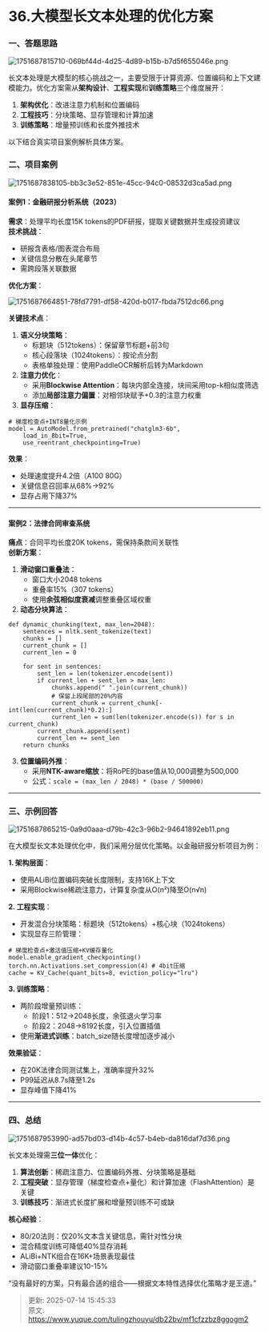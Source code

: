 # 36.大模型长文本处理的优化方案

### 一、答题思路
![1751687815710-069bf44d-4d25-4d89-b15b-b7d5f655046e.png](./img/lpWNRb-XyG5WynHR/1751687815710-069bf44d-4d25-4d89-b15b-b7d5f655046e-991018.png)

长文本处理是大模型的核心挑战之一，主要受限于计算资源、位置编码和上下文建模能力。优化方案需从**架构设计**、**工程实现**和**训练策略**三个维度展开：

1. **架构优化**：改进注意力机制和位置编码
2. **工程技巧**：分块策略、显存管理和计算加速
3. **训练策略**：增量预训练和长度外推技术

以下结合真实项目案例解析具体方案。



### 二、项目案例
![1751687838105-bb3c3e52-851e-45cc-94c0-08532d3ca5ad.png](./img/lpWNRb-XyG5WynHR/1751687838105-bb3c3e52-851e-45cc-94c0-08532d3ca5ad-763868.png)

#### 案例1：金融研报分析系统（2023）
**需求**：处理平均长度15K tokens的PDF研报，提取关键数据并生成投资建议  
**技术挑战**：

+ 研报含表格/图表混合布局
+ 关键信息分散在头尾章节
+ 需跨段落关联数据

**优化方案**：

![1751687664851-78fd7791-df58-420d-b017-fbda7512dc66.png](./img/lpWNRb-XyG5WynHR/1751687664851-78fd7791-df58-420d-b017-fbda7512dc66-999073.png)

**关键技术点**：

1. **语义分块策略**：
    - 标题块（512tokens）：保留章节标题+前3句
    - 核心段落块（1024tokens）：按论点分割
    - 表格单独处理：使用PaddleOCR解析后转为Markdown
2. **注意力优化**：
    - 采用**Blockwise Attention**：每块内部全连接，块间采用top-k相似度筛选
    - 添加**局部注意力偏置**：对相邻块赋予+0.3的注意力权重
3. **显存压缩**：

```plain
# 梯度检查点+INT8量化示例
model = AutoModel.from_pretrained("chatglm3-6b", 
    load_in_8bit=True,
    use_reentrant_checkpointing=True)
```

**效果**：

+ 处理速度提升4.2倍（A100 80G）
+ 关键信息召回率从68%→92%
+ 显存占用下降37%

---

#### 案例2：法律合同审查系统
**痛点**：合同平均长度20K tokens，需保持条款间关联性  
**创新方案**：

1. **滑动窗口重叠法**：
    - 窗口大小2048 tokens
    - 重叠率15%（307 tokens）
    - 使用**余弦相似度衰减**调整重叠区域权重
2. **动态分块算法**：

```plain
def dynamic_chunking(text, max_len=2048):
    sentences = nltk.sent_tokenize(text)
    chunks = []
    current_chunk = []
    current_len = 0
    
    for sent in sentences:
        sent_len = len(tokenizer.encode(sent))
        if current_len + sent_len > max_len:
            chunks.append(" ".join(current_chunk))
            # 保留上段尾部的20%内容
            current_chunk = current_chunk[-int(len(current_chunk)*0.2):] 
            current_len = sum(len(tokenizer.encode(s)) for s in current_chunk)
        current_chunk.append(sent)
        current_len += sent_len
    return chunks
```

3. **位置编码外推**：
    - 采用**NTK-aware缩放**：将RoPE的base值从10,000调整为500,000
    - 公式：`scale = (max_len / 2048) * (base / 500000)`

---

### 三、示例回答
![1751687865215-0a9d0aaa-d79b-42c3-96b2-94641892eb11.png](./img/lpWNRb-XyG5WynHR/1751687865215-0a9d0aaa-d79b-42c3-96b2-94641892eb11-762803.png)

在大模型长文本处理优化中，我们采用分层优化策略。以金融研报分析项目为例：

**1. 架构层面**：

+ 使用ALiBi位置编码突破长度限制，支持16K上下文
+ 采用Blockwise稀疏注意力，计算复杂度从O(n²)降至O(n√n)

**2. 工程实现**：

+ 开发混合分块策略：标题块（512tokens）+核心块（1024tokens）
+ 实现显存三阶管理： 

```plain
# 梯度检查点+激活值压缩+KV缓存量化
model.enable_gradient_checkpointing()
torch.nn.Activations.set_compression(4) # 4bit压缩
cache = KV_Cache(quant_bits=8, eviction_policy="lru")
```

**3. 训练策略**：

+ 两阶段增量预训练： 
    - 阶段1：512→2048长度，余弦退火学习率
    - 阶段2：2048→8192长度，引入位置插值
+ 使用**渐进式训练**：batch_size随长度增加逐步减小

**效果验证**：

+ 在20K法律合同测试集上，准确率提升32%
+ P99延迟从8.7s降至1.2s
+ 显存峰值下降41%

---

### 四、总结
![1751687953990-ad57bd03-d14b-4c57-b4eb-da816daf7d36.png](./img/lpWNRb-XyG5WynHR/1751687953990-ad57bd03-d14b-4c57-b4eb-da816daf7d36-397255.png)

长文本处理需**三位一体**优化：

1. **算法创新**：稀疏注意力、位置编码外推、分块策略是基础
2. **工程突破**：显存管理（梯度检查点+量化）和计算加速（FlashAttention）是关键
3. **训练技巧**：渐进式长度扩展和增量预训练不可或缺

**核心经验**：

+ 80/20法则：仅20%文本含关键信息，需针对性分块
+ 混合精度训练可降低40%显存消耗
+ ALiBi+NTK组合在16K+场景表现最佳
+ 滑动窗口重叠率建议10-15%

“没有最好的方案，只有最合适的组合——根据文本特性选择优化策略才是王道。”



> 更新: 2025-07-14 15:45:33  
> 原文: <https://www.yuque.com/tulingzhouyu/db22bv/mf1cfzzbz8ggogm2>